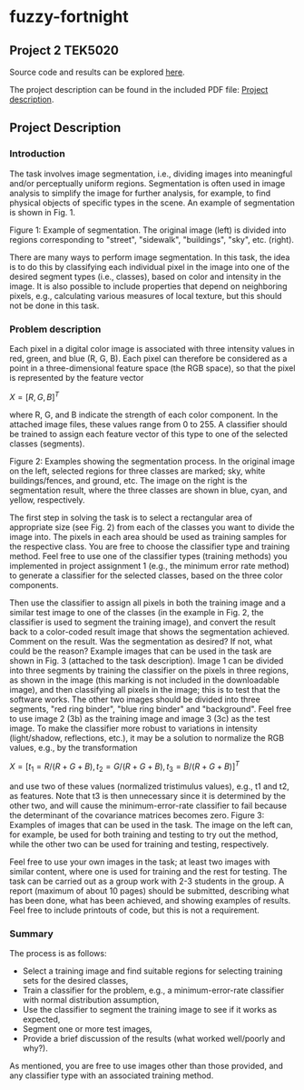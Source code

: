 # fuzzy-fortnight
## Project 2 TEK5020

Source code and results can be explored [here](tek5020-p2/tek5020_p2).

The project description can be found in the included PDF file: [Project description](Prosjektoppgave2.pdf).

## Project Description

### Introduction

The task involves image segmentation, i.e., dividing images into meaningful and/or perceptually uniform regions. Segmentation is often used in image analysis to simplify the image for further analysis, for example, to find physical objects of specific types in the scene. An example of segmentation is shown in Fig. 1.

Figure 1: Example of segmentation. The original image (left) is divided into regions corresponding to "street", "sidewalk", "buildings", "sky", etc. (right).

There are many ways to perform image segmentation. In this task, the idea is to do this by classifying each individual pixel in the image into one of the desired segment types (i.e., classes), based on color and intensity in the image. It is also possible to include properties that depend on neighboring pixels, e.g., calculating various measures of local texture, but this should not be done in this task.

### Problem description
Each pixel in a digital color image is associated with three intensity values in red, green, and blue (R, G, B). Each pixel can therefore be considered as a point in a three-dimensional feature space (the RGB space), so that the pixel is represented by the feature vector

$X = [R,G,B]^T$

where R, G, and B indicate the strength of each color component. In the attached image files, these values range from 0 to 255. A classifier should be trained to assign each feature vector of this type to one of the selected classes (segments).

Figure 2: Examples showing the segmentation process. In the original image on the left, selected regions for three classes are marked; sky, white buildings/fences, and ground, etc. The image on the right is the segmentation result, where the three classes are shown in blue, cyan, and yellow, respectively.

The first step in solving the task is to select a rectangular area of appropriate size (see Fig. 2) from each of the classes you want to divide the image into. The pixels in each area should be used as training samples for the respective class. You are free to choose the classifier type and training method. Feel free to use one of the classifier types (training methods) you implemented in project assignment 1 (e.g., the minimum error rate method) to generate a classifier for the selected classes, based on the three color components.

Then use the classifier to assign all pixels in both the training image and a similar test image to one of the classes (in the example in Fig. 2, the classifier is used to segment the training image), and convert the result back to a color-coded result image that shows the segmentation achieved. Comment on the result. Was the segmentation as desired? If not, what could be the reason?
Example images that can be used in the task are shown in Fig. 3 (attached to the task description). Image 1 can be divided into three segments by training the classifier on the pixels in three regions, as shown in the image (this marking is not included in the downloadable image), and then classifying all pixels in the image; this is to test that the software works. The other two images should be divided into three segments, "red ring binder", "blue ring binder" and "background". Feel free to use image 2 (3b) as the training image and image 3 (3c) as the test image.
To make the classifier more robust to variations in intensity (light/shadow, reflections, etc.), it may be a solution to normalize the RGB values, e.g., by the transformation

$X = [t_1 = R/(R+G+B),t_2= G/(R+G+B),t_3= B/(R+G+B)]^T$

and use two of these values (normalized tristimulus values), e.g., t1 and t2, as features.
Note that t3 is then unnecessary since it is determined by the other two, and will cause the minimum-error-rate classifier to fail because the determinant of the covariance matrices becomes zero.
Figure 3: Examples of images that can be used in the task. The image on the left can, for example, be used for both training and testing to try out the method, while the other two can be used for training and testing, respectively. 

Feel free to use your own images in the task; at least two images with similar content, where one is used for training and the rest for testing. The task can be carried out as a group work with 2-3 students in the group. A report (maximum of about 10 pages) should be submitted, describing what has been done, what has been achieved, and showing examples of results. Feel free to include printouts of code, but this is not a requirement.

### Summary
The process is as follows:
- Select a training image and find suitable regions for selecting training sets for the desired classes,
- Train a classifier for the problem, e.g., a minimum-error-rate classifier with normal distribution assumption,
- Use the classifier to segment the training image to see if it works as expected,
- Segment one or more test images,
- Provide a brief discussion of the results (what worked well/poorly and why?).

As mentioned, you are free to use images other than those provided, and any classifier type with an associated training method.
